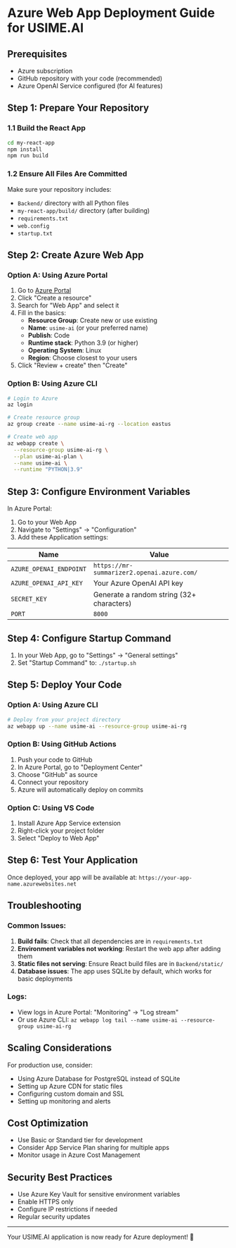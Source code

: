 # Azure Web App Deployment Guide for USIME.AI

## Prerequisites
- Azure subscription
- GitHub repository with your code (recommended)
- Azure OpenAI Service configured (for AI features)

## Step 1: Prepare Your Repository

### 1.1 Build the React App
```bash
cd my-react-app
npm install
npm run build
```

### 1.2 Ensure All Files Are Committed
Make sure your repository includes:
- `Backend/` directory with all Python files
- `my-react-app/build/` directory (after building)
- `requirements.txt`
- `web.config`
- `startup.txt`

## Step 2: Create Azure Web App

### Option A: Using Azure Portal
1. Go to [Azure Portal](https://portal.azure.com)
2. Click "Create a resource"
3. Search for "Web App" and select it
4. Fill in the basics:
   - **Resource Group**: Create new or use existing
   - **Name**: `usime-ai` (or your preferred name)
   - **Publish**: Code
   - **Runtime stack**: Python 3.9 (or higher)
   - **Operating System**: Linux
   - **Region**: Choose closest to your users
5. Click "Review + create" then "Create"

### Option B: Using Azure CLI
```bash
# Login to Azure
az login

# Create resource group
az group create --name usime-ai-rg --location eastus

# Create web app
az webapp create \
  --resource-group usime-ai-rg \
  --plan usime-ai-plan \
  --name usime-ai \
  --runtime "PYTHON|3.9"
```

## Step 3: Configure Environment Variables

In Azure Portal:
1. Go to your Web App
2. Navigate to "Settings" → "Configuration"
3. Add these Application settings:

| Name | Value |
|------|-------|
| `AZURE_OPENAI_ENDPOINT` | `https://mr-summarizer2.openai.azure.com/` |
| `AZURE_OPENAI_API_KEY` | Your Azure OpenAI API key |
| `SECRET_KEY` | Generate a random string (32+ characters) |
| `PORT` | `8000` |

## Step 4: Configure Startup Command

1. In your Web App, go to "Settings" → "General settings"
2. Set "Startup Command" to: `./startup.sh`

## Step 5: Deploy Your Code

### Option A: Using Azure CLI
```bash
# Deploy from your project directory
az webapp up --name usime-ai --resource-group usime-ai-rg
```

### Option B: Using GitHub Actions
1. Push your code to GitHub
2. In Azure Portal, go to "Deployment Center"
3. Choose "GitHub" as source
4. Connect your repository
5. Azure will automatically deploy on commits

### Option C: Using VS Code
1. Install Azure App Service extension
2. Right-click your project folder
3. Select "Deploy to Web App"

## Step 6: Test Your Application

Once deployed, your app will be available at:
`https://your-app-name.azurewebsites.net`

## Troubleshooting

### Common Issues:

1. **Build fails**: Check that all dependencies are in `requirements.txt`
2. **Environment variables not working**: Restart the web app after adding them
3. **Static files not serving**: Ensure React build files are in `Backend/static/`
4. **Database issues**: The app uses SQLite by default, which works for basic deployments

### Logs:
- View logs in Azure Portal: "Monitoring" → "Log stream"
- Or use Azure CLI: `az webapp log tail --name usime-ai --resource-group usime-ai-rg`

## Scaling Considerations

For production use, consider:
- Using Azure Database for PostgreSQL instead of SQLite
- Setting up Azure CDN for static files
- Configuring custom domain and SSL
- Setting up monitoring and alerts

## Cost Optimization

- Use Basic or Standard tier for development
- Consider App Service Plan sharing for multiple apps
- Monitor usage in Azure Cost Management

## Security Best Practices

- Use Azure Key Vault for sensitive environment variables
- Enable HTTPS only
- Configure IP restrictions if needed
- Regular security updates

---

Your USIME.AI application is now ready for Azure deployment! 🚀 